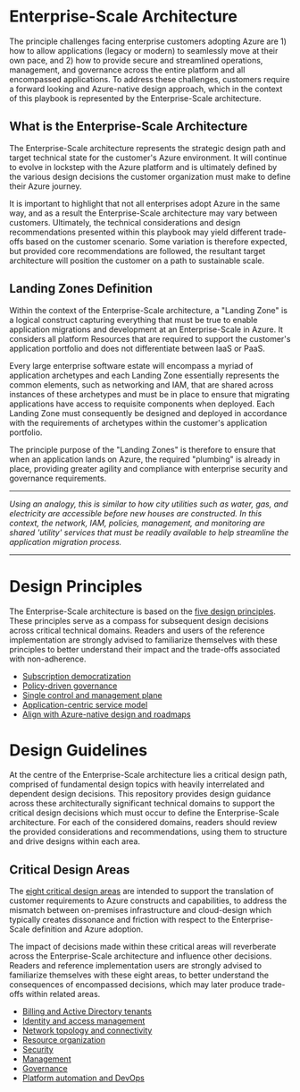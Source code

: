 
# Enterprise-Scale Architecture

The principle challenges facing enterprise customers adopting Azure are 1) how to allow applications (legacy or modern) to seamlessly move at their own pace, and 2) how to provide secure and streamlined operations, management, and governance across the entire platform and all encompassed applications. To address these challenges, customers require a forward looking and Azure-native design approach, which in the context of this playbook is represented by the Enterprise-Scale architecture.

## What is the Enterprise-Scale Architecture

The Enterprise-Scale architecture represents the strategic design path and target technical state for the customer's Azure environment. It will continue to evolve in lockstep with the Azure platform and is ultimately defined by the various design decisions the customer organization must make to define their Azure journey.

It is important to highlight that not all enterprises adopt Azure in the same way, and as a result the Enterprise-Scale architecture may vary between customers. Ultimately, the technical considerations and design recommendations presented within this playbook may yield different trade-offs based on the customer scenario. Some variation is therefore expected, but provided core recommendations are followed, the resultant target architecture will position the customer on a path to sustainable scale.

## Landing Zones Definition

Within the context of the Enterprise-Scale architecture, a "Landing Zone" is a logical construct capturing everything that must be true to enable application migrations and development at an Enterprise-Scale in Azure. It considers all platform Resources that are required to support the customer's application portfolio and does not differentiate between IaaS or PaaS.

Every large enterprise software estate will encompass a myriad of application archetypes and each Landing Zone essentially represents the common elements, such as networking and IAM, that are shared across instances of these archetypes and must be in place to ensure that migrating applications have access to requisite components when deployed. Each Landing Zone must consequently be designed and deployed in accordance with the requirements of archetypes within the customer's application portfolio.

The principle purpose of the "Landing Zones" is therefore to ensure that when an application lands on Azure, the required "plumbing" is already in place, providing greater agility and compliance with enterprise security and governance requirements.

---

_Using an analogy, this is similar to how city utilities such as water, gas, and electricity are accessible before new houses are constructed. In this context, the network, IAM, policies, management, and monitoring are shared 'utility' services that must be readily available to help streamline the application migration process._

---

# Design Principles

The Enterprise-Scale architecture is based on the [five design principles](https://docs.microsoft.com/azure/cloud-adoption-framework/ready/enterprise-scale/design-principles). These principles serve as a compass for subsequent design decisions across critical technical domains. Readers and users of the reference implementation are strongly advised to familiarize themselves with these principles to better understand their impact and the trade-offs associated with non-adherence.

* [Subscription democratization](https://docs.microsoft.com/azure/cloud-adoption-framework/ready/enterprise-scale/design-principles?branch#subscription-democratization)
* [Policy-driven governance](https://docs.microsoft.com/azure/cloud-adoption-framework/ready/enterprise-scale/design-principles#policy-driven-governance)
* [Single control and management plane](https://docs.microsoft.com/azure/cloud-adoption-framework/ready/enterprise-scale/design-principles#single-control-and-management-plane)
* [Application-centric service model](https://docs.microsoft.com/azure/cloud-adoption-framework/ready/enterprise-scale/design-principles?#application-centric-service-model)
* [Align with Azure-native design and roadmaps](https://docs.microsoft.com/azure/cloud-adoption-framework/ready/enterprise-scale/design-principles#align-with-azure-native-design-and-roadmaps)

# Design Guidelines

At the centre of the Enterprise-Scale architecture lies a critical design path, comprised of fundamental design topics with heavily interrelated and dependent design decisions. This repository provides design guidance across these architecturally significant technical domains to support the critical design decisions which must occur to define the Enterprise-Scale architecture. For each of the considered domains, readers should review the provided considerations and recommendations, using them to structure and drive designs within each area.

## Critical Design Areas

The [eight critical design areas](https://docs.microsoft.com/azure/cloud-adoption-framework/ready/landing-zone/design-areas) are intended to support the translation of customer requirements to Azure constructs and capabilities, to address the mismatch between on-premises infrastructure and cloud-design which typically creates dissonance and friction with respect to the Enterprise-Scale definition and Azure adoption.

The impact of decisions made within these critical areas will reverberate across the Enterprise-Scale architecture and influence other decisions. Readers and reference implementation users are strongly advised to familiarize themselves with these eight areas, to better understand the consequences of encompassed decisions, which may later produce trade-offs within related areas.

* [Billing and Active Directory tenants](https://docs.microsoft.com/azure/cloud-adoption-framework/ready/landing-zone/design-area/azure-billing-ad-tenant)
* [Identity and access management](https://docs.microsoft.com/azure/cloud-adoption-framework/ready/landing-zone/design-area/identity-access)
* [Network topology and connectivity](https://docs.microsoft.com/azure/cloud-adoption-framework/ready/landing-zone/design-area/network-topology-and-connectivity)
* [Resource organization](https://docs.microsoft.com/azure/cloud-adoption-framework/ready/landing-zone/design-area/resource-org)
* [Security](https://docs.microsoft.com/azure/cloud-adoption-framework/ready/landing-zone/design-area/security)
* [Management](https://docs.microsoft.com/azure/cloud-adoption-framework/ready/landing-zone/design-area/management)
* [Governance](https://docs.microsoft.com/azure/cloud-adoption-framework/ready/landing-zone/design-area/governance)
* [Platform automation and DevOps](https://docs.microsoft.com/azure/cloud-adoption-framework/ready/landing-zone/design-area/platform-automation-devops)
